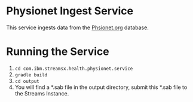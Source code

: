 # Physionet Ingest Service

This service ingests data from the [Phsionet.org](https://physionet.org/) database.  

# Running the Service

1.  `cd com.ibm.streamsx.health.physionet.service`
1.  `gradle build`
1.  `cd output`
1.  You will find a *.sab file in the output directory, submit this *.sab file to the Streams Instance.
